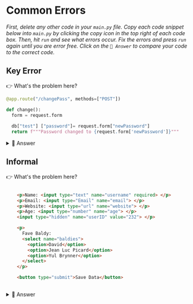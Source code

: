 # Common Errors

*First, delete any other code in your `main.py` file. Copy each code snippet below into `main.py` by clicking the copy icon in the top right of each code box. Then, hit `run` and see what errors occur. Fix the errors and press `run` again until you are error free. Click on the `👀 Answer` to compare your code to the correct code.*

## Key Error

👉 What's the problem here?


```python
@app.route("/changePass", methods=["POST"])

def change():
  form = request.form
  
  db["test"] ["password"]= request.form["newPassword"]
  return f"""Password changed to {request.form['newPassword']}"""
```

<details> <summary> 👀 Answer </summary>

I was trying to access the database key `test`, which doesn't exist.

This is where `try... except` comes in really handy, because the error messages thrown by an error like this are really horrible.

```python
@app.route("/changePass", methods=["POST"])

def change():
  form = request.form
  
  db[request.form["username"]] ["password"]= request.form["newPassword"]
  return f"""Password changed to {request.form['newPassword']}"""
```

</details>

## Informal

👉 What's the problem here?


```html

    <p>Name: <input type="text" name="username" required> </p>
    <p>Email: <input type="Email" name="email"> </p>
    <p>Website: <input type="url" name="website"> </p>
    <p>Age: <input type="number" name="age"> </p>
    <input type="hidden" name="userID" value="232"> </p>

    <p>
      Fave Baldy: 
      <select name="baldies">
        <option>David</option>
        <option>Jean Luc Picard</option>
        <option>Yul Brynner</option>
      </select>
    </p>

    <button type="submit">Save Data</button>
  
```

<details> <summary> 👀 Answer </summary>

The form was not inside `<form>` tags.  This won't look any different, but saving data just won't work. 

```html
<form>
    <p>Name: <input type="text" name="username" required> </p>
    <p>Email: <input type="Email" name="email"> </p>
    <p>Website: <input type="url" name="website"> </p>
    <p>Age: <input type="number" name="age"> </p>
    <input type="hidden" name="userID" value="232"> </p>

    <p>
      Fave Baldy: 
      <select name="baldies">
        <option>David</option>
        <option>Jean Luc Picard</option>
        <option>Yul Brynner</option>
      </select>
    </p>

    <button type="submit">Save Data</button>
  </form>
```
</details>